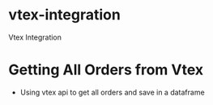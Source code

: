 # vtex-integration
Vtex Integration

# Getting All Orders from Vtex

- Using vtex api to get all orders and save in a dataframe
